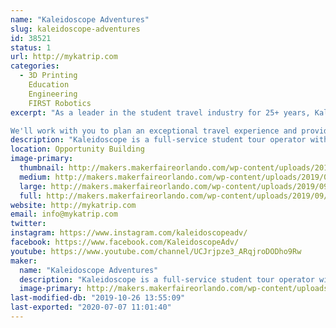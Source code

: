 ```yaml
---
name: "Kaleidoscope Adventures"
slug: kaleidoscope-adventures
id: 38521
status: 1
url: http://mykatrip.com
categories:
  - 3D Printing
    Education
    Engineering
    FIRST Robotics
excerpt: "As a leader in the student travel industry for 25+ years, Kaleidoscope Adventures exceeds expectations for student and performance group travel.

We'll work with you to plan an exceptional travel experience and provide impeccable customer service from start to finish"
description: "Kaleidoscope is a full-service student tour operator with more than 25+ years of inspiring student travel and a former educator as CEO. We specialize in surprisingly unique educational, performance, sports, senior class trip, festival and cruise travel to more than 40+ student-friendly destinations. We make student safety a priority with a clearly communicated safety plan and trusted partners. Kaleidoscope Adventures is an active member of the Student &amp; Youth Association and licensed, bonded and insured."
location: Opportunity Building
image-primary:
  thumbnail: http://makers.makerfaireorlando.com/wp-content/uploads/2019/09/KA-Logo-1-150x150.jpg
  medium: http://makers.makerfaireorlando.com/wp-content/uploads/2019/09/KA-Logo-1-300x87.jpg
  large: http://makers.makerfaireorlando.com/wp-content/uploads/2019/09/KA-Logo-1.jpg
  full: http://makers.makerfaireorlando.com/wp-content/uploads/2019/09/KA-Logo-1.jpg
website: http://mykatrip.com
email: info@mykatrip.com
twitter: 
instagram: https://www.instagram.com/kaleidoscopeadv/
facebook: https://www.facebook.com/KaleidoscopeAdv/
youtube: https://www.youtube.com/channel/UCJrjpze3_ARqjroDODho9Rw
maker:
  name: "Kaleidoscope Adventures"
  description: "Kaleidoscope is a full-service student tour operator with more than 25+ years of inspiring student travel and a former educator as CEO. We specialize in surprisingly unique educational, performance, sports, senior class trip, festival and cruise travel to more than 40+ student-friendly destinations. We make student safety a priority with a clearly communicated safety plan and trusted partners. Kaleidoscope Adventures is an active member of the Student & Youth Association and licensed, bonded and insured."
  image-primary: http://makers.makerfaireorlando.com/wp-content/uploads/2019/09/KA-Logo.jpg
last-modified-db: "2019-10-26 13:55:09"
last-exported: "2020-07-07 11:01:40"
---
```

